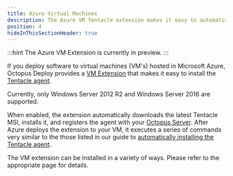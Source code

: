 ```yaml
---
title: Azure Virtual Machines
description: The Azure VM Tentacle extension makes it easy to automatically download, install and register a Tentacle with your Octopus Deploy server.
position: 4
hideInThisSectionHeader: true
---
```


:::hint
The Azure VM Extension is currently in preview.
:::

If you deploy software to virtual machines (VM's) hosted in Microsoft Azure, Octopus Deploy provides a [VM Extension](https://docs.microsoft.com/en-us/azure/virtual-machines/virtual-machines-windows-extensions-features?toc=%2fazure%2fvirtual-machines%2fwindows%2ftoc.json) that makes it easy to install the [Tentacle agent](/docs/installation/installing-tentacles/index.md).

Currently, only Windows Server 2012 R2 and Windows Server 2016 are supported.

When enabled, the extension automatically downloads the latest Tentacle MSI, installs it, and registers the agent with your [Octopus Server](/docs/installation/installing-octopus/index.md). After Azure deploys the extension to your VM, it executes a series of commands very similar to the those listed in our guide to [automatically installing the Tentacle agent](/docs/installation/installing-tentacles/automating-tentacle-installation.md).

The VM extension can be installed in a variety of ways. Please refer to the appropriate page for details.
